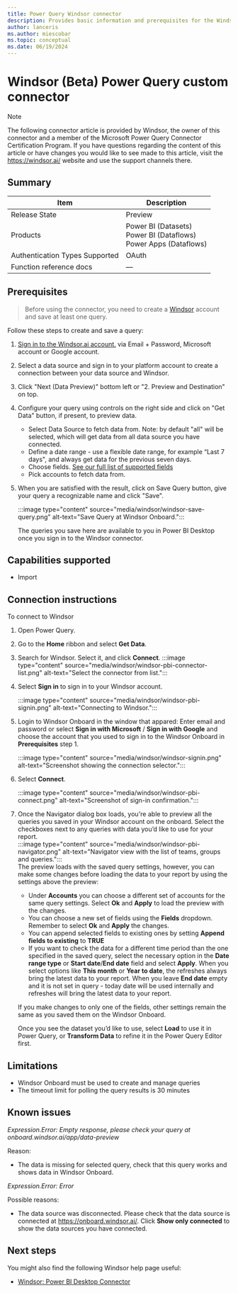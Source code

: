 ```yaml
---
title: Power Query Windsor connector
description: Provides basic information and prerequisites for the Windsor connector, supported authentication types, outlines limitations and issues.
author: lanceris
ms.author: miescobar
ms.topic: conceptual
ms.date: 06/19/2024
---
```


# Windsor (Beta) Power Query custom connector

>[!Note]
>The following connector article is provided by Windsor, the owner of this connector and a member of the Microsoft Power Query Connector Certification Program. If you have questions regarding the content of this article or have changes you would like to see made to this article, visit the https://windsor.ai/ website and use the support channels there.

## Summary
| Item | Description                                                                       |
| ---- |-----------------------------------------------------------------------------------|
| Release State | Preview                                                                     |
| Products | Power BI (Datasets)<br/>Power BI (Dataflows)<br/> Power Apps (Dataflows) |
| Authentication Types Supported | OAuth                                  |
| Function reference docs | &mdash; |


## Prerequisites
>Before using the connector, you need to create a [Windsor](https://onboard.windsor.ai/) account and save at least one query.

Follow these steps to create and save a query:

1. [Sign in to the Windsor.ai account.](https://onboard.windsor.ai/login) via Email + Password, Microsoft account or Google account.

2. Select a data source and sign in to your platform account to create a connection between your data source and Windsor.

3. Click "Next (Data Preview)" bottom left or "2. Preview and Destination" on top.

4. Configure your query using controls on the right side and click on "Get Data" button, if present, to preview data.
    - Select Data Source to fetch data from. Note: by default "all" will be selected, which will get data from all data source you have connected.
    - Define a date range - use a flexible date range, for example “Last 7 days", and always get data for the previous seven days.
    - Choose fields. [See our full list of supported fields](https://windsor.ai/data-field/all/)
    - Pick accounts to fetch data from.

5. When you are satisfied with the result, click on Save Query button, give your query a recognizable name and click "Save".
    
    :::image type="content" source="media/windsor/windsor-save-query.png" alt-text="Save Query at Windsor Onboard.":::

    The queries you save here are available to you in Power BI Desktop once you sign in to the Windsor connector.


## Capabilities supported
* Import 

## Connection instructions
To connect to Windsor
1. Open Power Query.

2. Go to the **Home** ribbon and select **Get Data**.

3. Search for Windsor. Select it, and click **Connect**.
   :::image type="content" source="media/windsor/windsor-pbi-connector-list.png" alt-text="Select the connector from list.":::

5. Select **Sign in** to sign in to your Windsor account.  

   :::image type="content" source="media/windsor/windsor-pbi-signin.png" alt-text="Connecting to Windsor.":::

6. Login to Windsor Onboard in the window that appared: Enter email and password or select **Sign in with Microsoft** / **Sign in with Google** and choose the account that you used to sign in to the Windsor Onboard in **Prerequisites** step 1.

   :::image type="content" source="media/windsor/windsor-signin.png" alt-text="Screenshot showing the connection selector.":::

7. Select **Connect**.  

   :::image type="content" source="media/windsor/windsor-pbi-connect.png" alt-text="Screenshot of sign-in confirmation.":::

9. Once the Navigator dialog box loads, you're able to preview all the queries you saved in your Windsor account on the onboard. Select the checkboxes next to any queries with data you’d like to use for your report.  
   :::image type="content" source="media/windsor/windsor-pbi-navigator.png" alt-text="Navigator view with the list of teams, groups and queries.":::  
   The preview loads with the saved query settings, however, you can make some changes before loading the data to your report by using the settings above the preview:
   - Under **Accounts** you can choose a different set of accounts for the same query settings. Select **Ok** and **Apply** to load the preview with the changes.
   - You can choose a new set of fields using the **Fields** dropdown. Remember to select **Ok** and **Apply** the changes.
   - You can append selected fields to existing ones by setting **Append fields to existing** to **TRUE**
   - If you want to check the data for a different time period than the one specified in the saved query, select the necessary option in the **Date range type** or **Start date**/**End date** field and select **Apply**. When you select options like **This month** or **Year to date**, the refreshes always bring the latest data to your report. When you leave **End date** empty and it is not set in query - today date will be used internally and refreshes will bring the latest data to your report.

    If you make changes to only one of the fields, other settings remain the same as you saved them on the Windsor Onboard.

    Once you see the dataset you’d like to use, select **Load** to use it in Power Query, or **Transform Data** to refine it in the Power Query Editor first.

## Limitations
- Windsor Onboard must be used to create and manage queries
- The timeout limit for polling the query results is 30 minutes

## Known issues

*Expression.Error: Empty response, please check your query at onboard.windsor.ai/app/data-preview*

Reason:
- The data is missing for selected query, check that this query works and shows data in Windsor Onboard.

*Expression.Error: Error*

Possible reasons:
- The data source was disconnected. Please check that the data source is connected at https://onboard.windsor.ai/. Click **Show only connected** to show the data sources you have connected.

## Next steps

You might also find the following Windsor help page useful:

* [Windsor: Power BI Desktop Connector](https://windsor.ai/power-bi-desktop-connector-installation-guide/)
